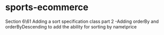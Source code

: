 # sports-ecommerce

Section 6\61 Adding a sort specification class part 2
-Adding orderBy and orderByDescending to add
the ability for sorting by name\price




